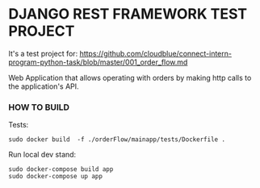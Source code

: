 # DJANGO REST FRAMEWORK TEST PROJECT
It's a test project for:
https://github.com/cloudblue/connect-intern-program-python-task/blob/master/001_order_flow.md

Web Application that allows operating with orders by making http calls to the application's API.

###  HOW TO BUILD
Tests:
```
sudo docker build  -f ./orderFlow/mainapp/tests/Dockerfile .
```
Run local dev stand:
```
sudo docker-compose build app
sudo docker-compose up app
```